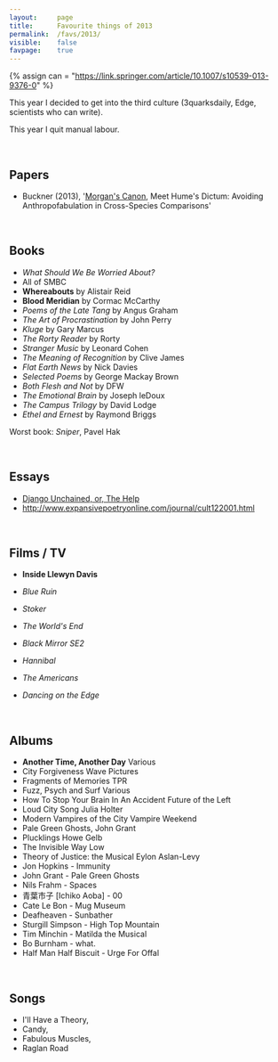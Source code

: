 ```yaml
---
layout:     page
title:      Favourite things of 2013
permalink:  /favs/2013/
visible:    false
favpage:	true
---
```


{%	assign can = "https://link.springer.com/article/10.1007/s10539-013-9376-0"		%}


This year I decided to get into the third culture (3quarksdaily, Edge, scientists who can write).

This year I quit manual labour.

<br>


## Papers

* Buckner (2013), '<a href="{{can}}">Morgan's Canon</a>, Meet Hume's Dictum: Avoiding Anthropofabulation in Cross-Species Comparisons'

<br>

## Books

* _What Should We Be Worried About?_
* All of SMBC
* **Whereabouts** by Alistair Reid
* **Blood Meridian** by Cormac McCarthy
* _Poems of the Late Tang_ by Angus Graham
* _The Art of Procrastination_ by John Perry
* _Kluge_ by Gary Marcus
* _The Rorty Reader_ by Rorty
* _Stranger Music_ by Leonard Cohen
* _The Meaning of Recognition_ by Clive James
* _Flat Earth News_ by Nick Davies
* _Selected Poems_ by George Mackay Brown
* _Both Flesh and Not_ by DFW
* _The Emotional Brain_ by Joseph leDoux
* _The Campus Trilogy_ by David Lodge
* _Ethel and Ernest_ by Raymond Briggs

Worst book: _Sniper_, Pavel Hak

<br>

## Essays

* [Django Unchained, or, The Help](https://nonsite.org/django-unchained-or-the-help-how-cultural-politics-is-worse-than-no-politics-at-all-and-why/)
* http://www.expansivepoetryonline.com/journal/cult122001.html

<br>

## Films / TV

* **Inside Llewyn Davis**
* _Blue Ruin_
* _Stoker_
* _The World's End_

* _Black Mirror SE2_
* _Hannibal_
* _The Americans_
* _Dancing on the Edge_

<br>

## Albums

* **Another Time, Another Day**	Various
* City Forgiveness	Wave Pictures
* Fragments of Memories 	TPR
* Fuzz, Psych and Surf	Various
* How To Stop Your Brain In An Accident	Future of the Left
* Loud City Song	Julia Holter
* Modern Vampires of the City	Vampire Weekend
* Pale Green Ghosts,	John Grant
* Plucklings	Howe Gelb
* The Invisible Way	Low
* Theory of Justice: the Musical	Eylon Aslan-Levy
* Jon Hopkins - Immunity
* John Grant - Pale Green Ghosts
* Nils Frahm - Spaces
* 青葉市子 [Ichiko Aoba] - 00
* Cate Le Bon - Mug Museum
* Deafheaven - Sunbather
* Sturgill Simpson - High Top Mountain
* Tim Minchin - Matilda the Musical 
* Bo Burnham - what.
* Half Man Half Biscuit - Urge For Offal

<br>

## Songs

* I'll Have a Theory, 
* Candy, 
* Fabulous Muscles, 
* Raglan Road